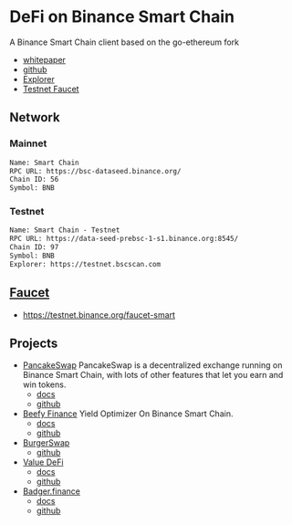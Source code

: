# DeFi on Binance Smart Chain
A Binance Smart Chain client based on the go-ethereum fork

- [whitepaper](https://github.com/binance-chain/whitepaper/blob/master/WHITEPAPER.md)
- [github](https://github.com/binance-chain/bsc)
- [Explorer](https://bscscan.com/)
- [Testnet Faucet](https://testnet.binance.org/faucet-smart)


## Network
### Mainnet
```txt
Name: Smart Chain
RPC URL: https://bsc-dataseed.binance.org/
Chain ID: 56
Symbol: BNB
```

### Testnet
```txt
Name: Smart Chain - Testnet
RPC URL: https://data-seed-prebsc-1-s1.binance.org:8545/
Chain ID: 97
Symbol: BNB
Explorer: https://testnet.bscscan.com
```

## [Faucet](https://testnet.binance.org/faucet-smart)
- https://testnet.binance.org/faucet-smart

## Projects
- [PancakeSwap](https://pancakeswap.finance/) PancakeSwap is a decentralized exchange running on Binance Smart Chain, with lots of other features that let you earn and win tokens. 
  - [docs](https://docs.pancakeswap.finance/)
  - [github](https://github.com/pancakeswap)
- [Beefy Finance](https://beefy.finance/) Yield Optimizer On Binance Smart Chain.
  - [docs](https://docs.beefy.finance/beefyfinance/)
  - [github](https://github.com/beefyfinance)
- [BurgerSwap](https://burgerswap.org/)
  - [github](https://github.com/burgerswap-org/burgerswap-core)
- [Value DeFi](https://bsc.valuedefi.io/#/)
  - [docs](https://docs.valuedefi.io/)
  - [github](https://github.com/valuedefi)
- [Badger.finance](https://app.badger.finance/)
  - [docs](https://app.gitbook.com/@badger-finance/s/badger-finance/)
  - [github](https://github.com/Badger-Finance)